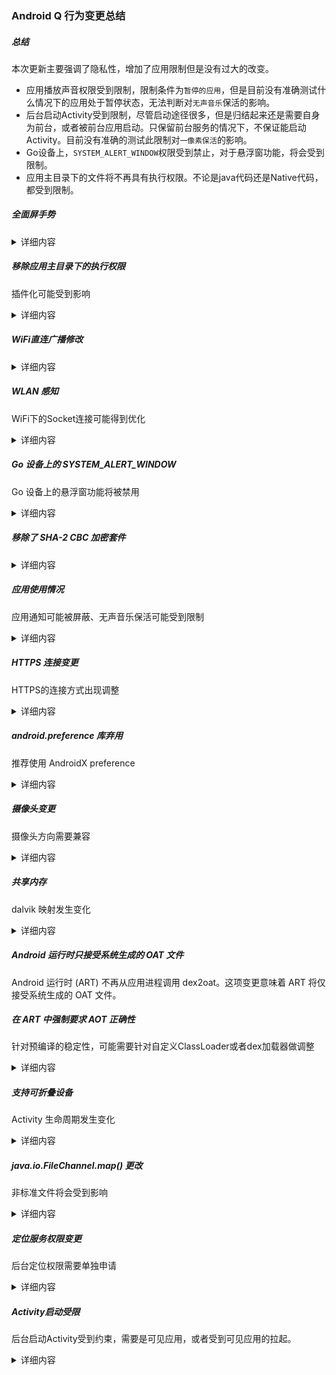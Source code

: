 ### Android Q 行为变更总结

##### 总结
本次更新主要强调了隐私性，增加了应用限制但是没有过大的改变。
* 应用播放声音权限受到限制，限制条件为`暂停的应用`，但是目前没有准确测试什么情况下的应用处于暂停状态，无法判断对`无声音乐`保活的影响。
* 后台启动Activity受到限制，尽管启动途径很多，但是归结起来还是需要自身为前台，或者被前台应用启动。只保留前台服务的情况下，不保证能启动Activity。目前没有准确的测试此限制对`一像素保活`的影响。
* Go设备上，`SYSTEM_ALERT_WINDOW`权限受到禁止，对于悬浮窗功能，将会受到限制。
* 应用主目录下的文件将不再具有执行权限。不论是java代码还是Native代码，都受到限制。 


##### 全面屏手势
<details>
<summary>详细内容</summary>

##### 系统UI调整。
**可以通过主题设置系统UI的透明化**
```xml
<!-- values-29/themes.xml: -->

    <style name="AppTheme" parent="...">
        <item name="android:navigationBarColor">@android:color/transparent</item>

        <!-- Optional, but recommended for full edge-to-edge rendering -->
        <item name="android:statusBarColor">@android:color/transparent</item>
    </style>
    
```
或者使用代码动态设置
```java
    view.setSystemUiVisibility(View.SYSTEM_UI_FLAG_LAYOUT_HIDE_NAVIGATION
            | View.SYSTEM_UI_FLAG_LAYOUT_STABLE);
```
> 注意：部分系统提供的组件，如 [CoordinatorLayout](https://developer.android.com/reference/androidx/coordinatorlayout/widget/CoordinatorLayout) 或 [DrawerLayout](https://developer.android.com/reference/androidx/drawerlayout/widget/DrawerLayout)会自动包含对系统UI可见性的`Flag`，因此上述设置可能会失效。需要重新设置来覆盖。

----------------

由于系统UI组件的存在，设备窗口的边缘存在一定范围的不可用。但是如果通过代码填充满了，那么可以通过回调方法来取得这些尺寸来规避交互的冲突。
```java
    view.setOnApplyWindowInsetsListener(new View.OnApplyWindowInsetsListener() {
        @Override
        public WindowInsets onApplyWindowInsets(View v, WindowInsets insets) {
            // 1. Move views on top edge down by insets.getSystemWindowInsetTop()
            // 2. Move views on bottom edge up by insets.getSystemWindowInsetBottom()
            // 3. Also check getSystemWindowInsetLeft/Right()
            //    (i.e landscape orientations)
            return insets.consumeSystemWindowInsets();
        }
    });
```
> 注意：此方法会返回系统UI区域，手势交互区域的边缘宽度。但是对于侧面返回手势区域，将不会返回，因为侧面返回允许通过函数覆盖操作。返回的手势区域主要是屏幕下方的任务切换与返回桌面操作的区域。

--------------------------------

`Android Q`中，支持全面屏的全手势操作，其中，返回操作将会类似于`iOS`的侧面滑动，从屏幕左右向内滑动，都会触发返回事件，对于有侧面滑动需求的应用，需要使用函数来重置手势。
```java
    List<Rect> exclusionRects;

    public void onLayout(
            boolean changedCanvas, int left, int top, int right, int bottom) {
        // Update rect bounds and the exclusionRects list
        setSystemGestureExclusionRects(exclusionRects);
    }

    public void onDraw(Canvas canvas) {
        // Update rect bounds and the exclusionRects list
        setSystemGestureExclusionRects(exclusionRects);
    }
```
> 注意：View.setSystemGestureExclusionRects() 方法是 Android Q 引入的。但是从 androidx.core:core:1.1.0-dev01 开始，ViewCompat 中也提供这种方法。

对于任务切换和返回桌面的手势操作，是不允许被覆盖的，但是可以通过获取区域阈值来绕过冲突区域，或者使用全屏模式，来隐藏冲突区域，用户可以通过两次手势来恢复系统手势。
```java
 WindowInsets.getMandatorySystemGestureInsets()
```
> 注意：对于`Home`键的手势交互是不允许被覆盖的，系统的优先级高于应用，因此只有设置为全屏模式下，才能使手势区域可用，但是多次滑动，仍然会重新激活。因此，就算是设置为全屏模式，仍然只能放置点击按钮在手势区域。
</details>

##### 移除应用主目录下的执行权限
插件化可能受到影响
<details>
<summary>详细内容</summary>

以 Android Q 为目标平台的不受信任的应用无法再针对应用主目录中的文件调用 exec()。原因在于违反了 [W^X](https://en.wikipedia.org/wiki/W%5EX)。
此外，以 Android Q 为目标平台的应用无法针对已执行 dlopen() 的文件中的可执行代码进行内存中修改。这包括含有文本重定位的所有共享对象 (.so) 文件。
</details>

##### WiFi直连广播修改
<details>
<summary>详细内容</summary>

在 Android Q 中，以下与 [WLAN 直连](https://developer.android.com/training/connect-devices-wirelessly/wifi-direct)相关的广播不再具有粘性。
* [WIFI_P2P_CONNECTION_CHANGED_ACTION] (https://developer.android.com/reference/android/net/wifi/p2p/WifiP2pManager#WIFI_P2P_CONNECTION_CHANGED_ACTION)
* [WIFI_P2P_THIS_DEVICE_CHANGED_ACTION] (https://developer.android.com/reference/android/net/wifi/p2p/WifiP2pManager#WIFI_P2P_THIS_DEVICE_CHANGED_ACTION)

但是可以通过`get()`方法获取信息。
</details>

##### WLAN 感知
WiFi下的Socket连接可能得到优化
<details>
<summary>详细内容</summary>

Android Q 扩大了支持范围，可以使用 WLAN 感知数据路径创建 TCP/UDP 套接字。要创建连接到 ServerSocket 的 TCP/UDP 套接字，客户端设备需要知道服务器的 IPv6 地址和端口。这在之前需要通过频外方式进行通信（例如使用 BT 或 WLAN 感知第 2 层消息传递），或者使用其他协议（例如 mDNS）通过频内方式发现。
服务器可以执行以下任一操作：
* 初始化 ServerSocket 并设置或获取要使用的端口。
* 将端口信息指定为 WLAN 感知网络请求的一部分。

```java
	// 将端口信息指定为网络请求的一部分
    ServerSocket ss = new ServerSocket();
    WifiAwareNetworkSpecifier ns = new WifiAwareNetworkSpecifier
      .Builder(discoverySession, peerHandle)
      .setPskPassphrase(“some-password”)
      .setPort(ss.getLocalPort())
      .build();

    NetworkRequest myNetworkRequest = new NetworkRequest.Builder()
      .addTransportType(NetworkCapabilities.TRANSPORT_WIFI_AWARE)
      .setNetworkSpecifier(ns)
      .build();
    
```
客户端会执行 WLAN 感知网络请求来获取服务器提供的 IPv6 和端口：
```java
    callback = new ConnectivityManager.NetworkCallback() {
      @Override
      public void onAvailable(Network network) {
        ...
      }
      @Override
      public void onLinkPropertiesChanged(Network network,
          LinkProperties linkProperties) {
        ...
      }
      @Override
      Public void onCapabilitiesChanged(Network network,
          NetworkCapabilities networkCapabilities) {
        ...
        TransportInfo ti = networkCapabilities.getTransportInfo();
        if (ti instanceof WifiAwareNetworkInfo) {
           WifiAwareNetworkInfo info = (WifiAwareNetworkInfo) ti;
           Inet6Address peerAddress = info.getPeerIpv6Addr();
           int peerPort = info.getPort();
        }
      }
      @Override
      public void onLost(Network network) {
        ...
      }
    };

    connMgr.requestNetwork(networkRequest, callback);
    
```
</details>

##### Go 设备上的 SYSTEM_ALERT_WINDOW
Go 设备上的悬浮窗功能将被禁用
<details>
<summary>详细内容</summary>

对于使用`Android Q`(Go 版本) 的设备，将无法获取到`SYSTEM_ALERT_WINDOW`权限，除非在升级到 `Q` 之前已经获得了此权限，否则将无法申请或使用权限。使用 [Settings.canDrawOverlays()](https://developer.android.com/reference/android/provider/Settings#canDrawOverlays(android.content.Context))将会固定返回`false`。发送携带[ACTION_MANAGE_OVERLAY_PERMISSION](https://developer.android.com/reference/android/provider/Settings#ACTION_MANAGE_OVERLAY_PERMISSION)信息的`Intent`，也只会被拦截并且跳转到一个警示页面提醒用户。
</details>

##### 移除了 SHA-2 CBC 加密套件
<details>
<summary>详细内容</summary>

以下 SHA-2 CBC 加密套件已从平台中移除：

* TLS_RSA_WITH_AES_128_CBC_SHA256
* TLS_RSA_WITH_AES_256_CBC_SHA256
* TLS_ECDHE_ECDSA_WITH_AES_128_CBC_SHA256
* TLS_ECDHE_ECDSA_WITH_AES_256_CBC_SHA384
* TLS_ECDHE_RSA_WITH_AES_128_CBC_SHA256
* TLS_ECDHE_RSA_WITH_AES_256_CBC_SHA384

并且推荐使用`GCM`的加密套件。
</details>


##### 应用使用情况
应用通知可能被屏蔽、无声音乐保活可能受到限制
<details>
<summary>详细内容</summary>

Android Q 引入了与应用使用情况相关的以下行为变更：

* UsageStats 应用使用情况的改进 -- 当在分屏或画中画模式下使用应用时，Android Q 现在能够使用 [UsageStats](https://developer.android.com/reference/android/app/usage/UsageStats) 准确地跟踪应用使用情况。此外，Android Q 现在可以跟踪免安装应用的使用情况。

* 按应用开启灰度模式 -- Android Q 现在可以将应用设为灰度显示模式。

* 按应用开启干扰模式 -- Android Q 现在可以选择性地将应用设为“干扰模式”，此时系统会 **禁止显示其通知，并且不会将其显示为推荐的应用**。

* 暂停和播放 -- 在 Android Q 中，**暂停的应用无法再播放音频**。
</details>

##### HTTPS 连接变更
HTTPS的连接方式出现调整
<details>
<summary>详细内容</summary>

如果运行 Android Q 的应用将 null 传递给 [setSSLSocketFactory()](https://developer.android.com/reference/javax/net/ssl/HttpsURLConnection.html#setSSLSocketFactory(javax.net.ssl.SSLSocketFactory))，现在会出现 `IllegalArgumentException`。在以前的版本中，将 null 传递给 setSSLSocketFactory() 与传入当前的[默认 SSL 套接字工厂](https://developer.android.com/reference/javax/net/ssl/HttpsURLConnection#getDefaultSSLSocketFactory())效果相同。

</details>

##### android.preference 库弃用
推荐使用 AndroidX preference
<details>
<summary>详细内容</summary>

相关文档：
[Android Jetpack](https://developer.android.com/jetpack)
[设置指南](https://developer.android.com/guide/topics/ui/settings)
[公开示例应用](https://github.com/googlesamples/android-preferences)
[参考文档](https://developer.android.com/reference/androidx/preference/package-summary)
</details>

##### 摄像头变更
摄像头方向需要兼容
<details>
<summary>详细内容</summary>

受到折叠屏设备兼容性的影响，摄像头的方向不再是确定的，并且跟随屏幕方向的。需要在代码逻辑中判断摄像头方向并且按照需求旋转。[摄像头变更](https://source.android.com/compatibility/9/android-9-cdd.html#7_5_5_camera_orientation)
同时，API 级别 24 以上时需要明确设置 `android:resizeableActivity`，并提供必要的功能来处理多窗口操作。
</details>

##### 共享内存
dalvik 映射发生变化
<details>
<summary>详细内容</summary>
Ashmem 更改了 `/proc/pid/maps` 中的 dalvik 映射的格式，这会影响那些直接解析映射文件的应用。如果应用依赖于 dalvik 映射格式，则应用开发者应该在设备上测试新的 /proc/pid/maps 格式并相应地进行解析。

以 Android Q 为目标平台的应用无法再直接使用 ashmem (/dev/ashmem)，而必须通过 NDK 的 ASharedMemory 类访问共享内存。此外，应用无法直接对现有 ashmem 文件描述符进行 IOCTL，而必须改为使用 NDK 的 ASharedMemory 类或 Android Java API 创建共享内存区域。这项变更可以提高使用共享内存时的安全性和稳健性，从而提高 Android 的整体性能和安全性。
</details>

##### Android 运行时只接受系统生成的 OAT 文件
Android 运行时 (ART) 不再从应用进程调用 dex2oat。这项变更意味着 ART 将仅接受系统生成的 OAT 文件。

##### 在 ART 中强制要求 AOT 正确性
针对预编译的稳定性，可能需要针对自定义ClassLoader或者dex加载器做调整
<details>
<summary>详细内容</summary>

过去，如果编译时和运行时的类路径环境不同，则 Android 运行时 (ART) 执行的预先 (AOT) 编译可能会导致运行时崩溃。Android Q 现在始终要求这些环境上下文相同，因而导致出现了以下行为变更：
* 自定义类加载器（即应用编写的类加载器，与 dalvik.system 软件包中的类加载器不同）并非由 AOT 编译。这是因为 ART 无法在运行时了解自定义的类查找实现。
* 辅助 dex 文件（即由主 APK 外的应用手动加载的 dex 文件）现在由 AOT 在后台进行编译，由于首次使用编译可能代价过高，因此会导致在执行前出现意外的延迟。请注意，对于应用，建议您采用拆分方法，并弃用辅助 dex 文件。
* Android 中的共享库（Android 清单中的 <library> 和 <uses-library> 条目）现在具有新的类加载器层次结构。
</details>

##### 支持可折叠设备
Activity 生命周期发生变化
<details>
<summary>详细内容</summary>

Android Q 包含支持可折叠设备和大屏设备的变更。

当应用在 Android Q 上运行时，onResume() 和 onPause() 方法的工作原理是不同的。当多个应用同时在多窗口模式或多显示屏模式下显示时，可见堆栈中所有可设置为焦点的顶层 Activity 都处于“已恢复”状态，但实际上焦点仅位于其中一个 Activity 上，即“在最顶层处于已恢复状态”的 Activity。在 Android Q 之前的版本中运行时，一次只能恢复系统中的一个 Activity，而所有其他可见 Activity 都处于已暂停状态。

请不要将“焦点位于”的 Activity 与“在最顶层处于已恢复状态”的 Activity 混淆。系统会根据 Z-Order 来为 Activity 分配优先级，以便为用户最后进行互动的 Activity 提供更高的优先级。Activity 可能在顶层处于已恢复状态，但焦点却并不位于其上（例如，如果通知栏展开）。

在 Android Q 中，您可以订阅 [onTopResumedActivityChanged()](https://developer.android.com/reference/android/app/Activity#onTopResumedActivityChanged(boolean)) 回调，以便在 Activity 获取或失去在最顶层处于已恢复状态的位置后收到通知。这相当于 Android Q 之前版本中的已恢复状态；如果您的应用使用的专用或单一资源可能需要与其他应用共享，这可以作为有用的提示。

[resizeableActivity](https://developer.android.com/guide/topics/ui/multi-window#resizeableActivity) 清单属性的行为也发生了变化。如果某个应用在 Android Q 中设置 resizeableActivity=false，则当可用屏幕尺寸发生变化或者该应用从一个屏幕移到另一屏幕时，它可能处于兼容模式下。

应用可以使用新的 [android:minAspectRatio](https://developer.android.com/reference/android/R.attr.html#minAspectRatio) 属性来指示应用是否支持新的[屏幕宽高比](https://developer.android.com/preview/features/foldables#new_screen_ratios)。

从版本 3.5 开始，Android Studio 的模拟器工具将包含 7.3" 和 8" 的虚拟设备，以便您使用 Android Q 系统映像测试代码。

如需了解详情，请参阅[打造适用于可折叠设备的应用](https://developer.android.com/preview/features/foldables)。
</details>

##### java.io.FileChannel.map() 更改
非标准文件将会受到影响
<details>
<summary>详细内容</summary>
非标准文件（例如 /dev/zero）已不再支持 FileChannel.map()，其大小无法使用 [truncate()](http://man7.org/linux/man-pages/man2/truncate.2.html) 进行更改。之前的 Android 版本会生吞掉 truncate() 返回的错误，但 Android Q 会抛出 IOException。如果您需要旧行为，则必须使用原生代码。
</details>

##### 定位服务权限变更
后台定位权限需要单独申请
<details>
<summary>详细内容</summary>

[文档原址](https://developer.android.com/preview/privacy/device-location)
对于后台定位的需求，需要单独申请后台定位权限。但是在前台转到后台时，如果授予了前台位置服务，仍然可以开启一个位置信息获取的前台服务，但是服务需要做特殊标注。
```xml
    <service
        android:name="MyNavigationService"
        android:foregroundServiceType="location" ... >
        ...
    </service>    
```
 权限的申请
```xml
    <manifest>
      <uses-permission android:name="android.permission.ACCESS_COARSE_LOCATION" />
      <uses-permission android:name="android.permission.ACCESS_BACKGROUND_LOCATION" />
    </manifest>
    
```
> 注意：如果应用的目标版本如果低于 `Android Q` ，那么会自动添加后台定位服务的权限申请，并且位置权限请求将会同时请求后台定位权限，但是用户仍然可能会单独关闭后台定位权限。
> 如果目标版本基于 `Android Q`，那么在不申请后台服务权限的前提下，是无法使用后台服务的。

</details>

##### Activity启动受限
后台启动Activity受到约束，需要是可见应用，或者受到可见应用的拉起。
<details>
<summary>详细内容</summary>

在 Android Q 上运行的应用只有在满足以下一个或多个条件时才能启动 Activity：

* 该应用具有可见窗口，例如在前台运行的 Activity。

> 注意：为了启动 Activity，前台服务**不会**将应用限定为在前台运行。
该应用在前台任务的返回栈中具有一项 Activity。

* 该应用具有最近启动的 Activity。

* 该应用对最近的一项 Activity 调用了 finish()。这仅适用于在调用 finish() 时，应用在前台中具有一项 Activity，或在前台任务的返回栈中具有一项 Activity 的情况。

* 该应用的一项服务被系统绑定。该条件仅适用于以下服务（可能需要启动界面）：AccessibilityService、AutofillService、CallRedirectionService、HostApduService、InCallService、TileService、VoiceInteractionService 以及 VrListenerService。

* 该应用的某一项服务被其他可见应用绑定。请注意，绑定到该服务的应用必须在后台对该应用保持可见，才能成功启动 Activity。

* 该应用会从系统收到通知 PendingIntent。如果存在针对服务和广播接收器的待定 intent，则该应用可以在待定 intent 发送后启动 Activity 几秒钟时间。

* 该应用会收到从其他可见应用发送的 PendingIntent。

* 该应用会收到系统广播，其中要求应用启动界面。示例包括 ACTION_NEW_OUTGOING_CALL 和 SECRET_CODE_ACTION。该应用可以在广播发送后启动 Activity 并持续几秒钟时间。

* 该应用已通过 CompanionDeviceManager API 与配套硬件设备相关联。借助此 API，该应用可以启动 Activity 以响应用户在配对设备上执行的操作。

* 该应用是在设备所有者模式下运行的设备政策控制器。示例用例包括完全托管的企业设备，以及数字标识牌和自助服务终端等专属设备。

* 该应用已获得用户授予的 SYSTEM_ALERT_WINDOW 权限。

> 注意：在 Android Q（Go 版本）设备上运行的应用无法获得 SYSTEM_ALERT_WINDOW 权限。
如果应用不满足以上任何条件，但最近屏幕上有一个现有任务，则系统仍会为启动 Activity 提供支持。当此类应用尝试启动新的 Activity 时，系统会将该 Activity 置于应用的现有任务上方，但不会离开目前可见的任务。当用户之后返回该应用的任务时，系统会启动新的 Activity，而不是之前在应用任务上方的 Activity。
</details>